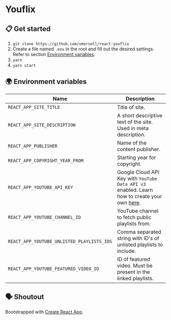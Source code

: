 # Youflix

## 📋 Get started

1. `git clone https://github.com/vmorsell/react-youflix`
1. Create a file named `.env` in the root and fill out the desired settings. Refer to section [Environment variables](#-environment-variables).
1. `yarn`
1. `yarn start`

## 🌍 Environment variables

| Name                                       | Description                                                                                                                                                              |
| ------------------------------------------ | ------------------------------------------------------------------------------------------------------------------------------------------------------------------------ |
| `REACT_APP_SITE_TITLE`                     | Title of site.                                                                                                                                                           |
| `REACT_APP_SITE_DESCRIPTION`               | A short descriptive text of the site. Used in meta description.                                                                                                          |
| `REACT_APP_PUBLISHER`                      | Name of the content publisher.                                                                                                                                           |
| `REACT_APP_COPYRIGHT_YEAR_FROM`            | Starting year for copyright.                                                                                                                                             |
| `REACT_APP_YOUTUBE_API_KEY`                | Google Cloud API Key with `YouTube Data API v3` enabled. Learn how to create your own [here](https://cloud.google.com/docs/authentication/api-keys#creating_an_api_key). |
| `REACT_APP_YOUTUBE_CHANNEL_ID`             | YouTube channel to fetch public playlists from.                                                                                                                          |
| `REACT_APP_YOUTUBE_UNLISTED_PLAYLISTS_IDS` | Comma separated string with ID's of unlisted playlists to include.                                                                                                       |
| `REACT_APP_YOUTUBE_FEATURED_VIDEO_ID`      | ID of featured video. Must be present in the linked playlists.                                                                                                           |

## 🗣 Shoutout

Bootstrapped with [Create React App](https://github.com/facebook/create-react-app).

